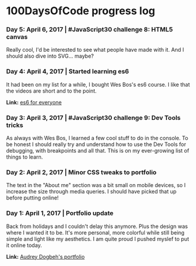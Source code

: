 # 100DaysOfCode progress log

### Day 5: April 6, 2017 | #JavaScript30 challenge 8: HTML5 canvas

Really cool, I'd be interested to see what people have made with it. And I should also dive into SVG... maybe?

### Day 4: April 4, 2017 | Started learning es6

It had been on my list for a while, I bought Wes Bos's es6 course. I like that the videos are short and to the point.

**Link:** [es6 for everyone](http://es6.io)

### Day 3: April 3, 2017 | #JavaScript30 challenge 9: Dev Tools tricks

As always with Wes Bos, I learned a few cool stuff to do in the console. To be honest I should really try and understand how to use the Dev Tools for debugging, with breakpoints and all that. This is on my ever-growing list of things to learn.

### Day 2: April 2, 2017 | Minor CSS tweaks to portfolio

The text in the "About me" section was a bit small on mobile devices, so I increase the size through media queries. I should have picked that up before putting online!

### Day 1: April 1, 2017 | Portfolio update

Back from holidays and I couldn't delay this anymore. Plus the design was where I wanted it to be. It's more personal, more colorful while still being simple and light like my aesthetics. I am quite proud I pushed myslef to put it online today.

**Link:** [Audrey Dogbeh's portfolio](http://audreydogbeh.com/)
